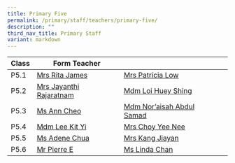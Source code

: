 ```yaml
---
title: Primary Five
permalink: /primary/staff/teachers/primary-five/
description: ""
third_nav_title: Primary Staff
variant: markdown
---
```

| Class | Form Teacher | ||
| -------- | -------- | -------- |-------- |
|P5.1|[Mrs Rita James](mailto:rita_james@schools.gov.sg)|[Mrs Patricia Low](mailto:patricia_lim_ai_tee@schools.gov.sg)|
|P5.2|[Mrs Jayanthi Rajaratnam](mailto:jayanthi_kadiresan@schools.gov.sg)|[Mdm Loi Huey Shing](mailto:loi_huey_shing@schools.gov.sg)|
|P5.3|[Ms Ann Cheo](mailto:ann_cheo@schools.gov.sg)|[Mdm Nor’aisah Abdul Samad](mailto:noraisah_abdul_samad@schools.gov.sg)|
|P5.4|[Mdm Lee Kit Yi](mailto:lee_kit_yi@schools.gov.sg)|[Mrs Choy Yee Nee](mailto:tan_yen_nee@schools.gov.sg)|
|P5.5|[Ms Adene Chua](mailto:chua_yuen_yee@schools.gov.sg)|[Mrs Kang Jiayan](mailto:sim_jiayan@schools.gov.sg)|
|P5.6|[Mr Pierre E](mailto:e_rern_yi@schools.gov.sg)|[Ms Linda Chan](mailto:chan_pei_chui@schools.gov.sg)